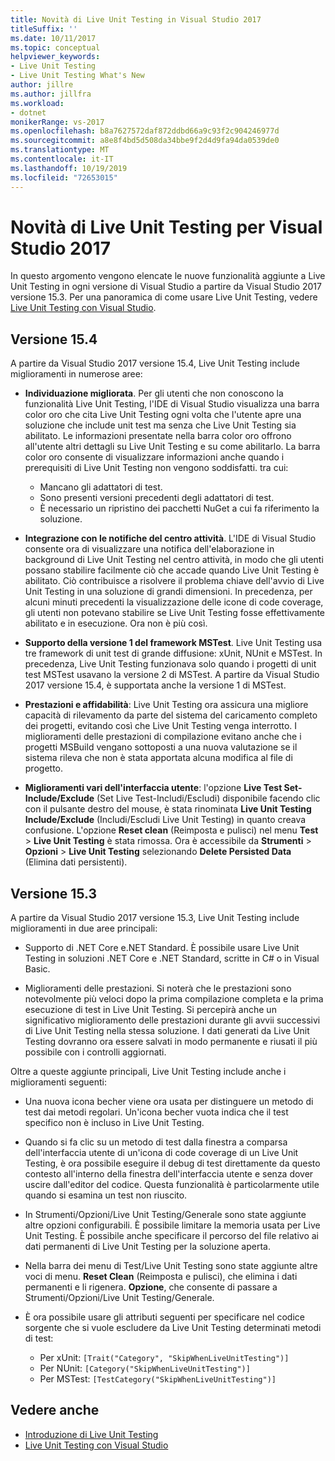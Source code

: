 ```yaml
---
title: Novità di Live Unit Testing in Visual Studio 2017
titleSuffix: ''
ms.date: 10/11/2017
ms.topic: conceptual
helpviewer_keywords:
- Live Unit Testing
- Live Unit Testing What's New
author: jillre
ms.author: jillfra
ms.workload:
- dotnet
monikerRange: vs-2017
ms.openlocfilehash: b8a7627572daf872ddbd66a9c93f2c904246977d
ms.sourcegitcommit: a8e8f4bd5d508da34bbe9f2d4d9fa94da0539de0
ms.translationtype: MT
ms.contentlocale: it-IT
ms.lasthandoff: 10/19/2019
ms.locfileid: "72653015"
---
```

# <a name="whats-new-in-live-unit-testing-for-visual-studio-2017"></a>Novità di Live Unit Testing per Visual Studio 2017

In questo argomento vengono elencate le nuove funzionalità aggiunte a Live Unit Testing in ogni versione di Visual Studio a partire da Visual Studio 2017 versione 15.3. Per una panoramica di come usare Live Unit Testing, vedere [Live Unit Testing con Visual Studio](live-unit-testing.md).

## <a name="version-154"></a>Versione 15.4

A partire da Visual Studio 2017 versione 15.4, Live Unit Testing include miglioramenti in numerose aree:

- **Individuazione migliorata**. Per gli utenti che non conoscono la funzionalità Live Unit Testing, l'IDE di Visual Studio visualizza una barra color oro che cita Live Unit Testing ogni volta che l'utente apre una soluzione che include unit test ma senza che Live Unit Testing sia abilitato. Le informazioni presentate nella barra color oro offrono all'utente altri dettagli su Live Unit Testing e su come abilitarlo. La barra color oro consente di visualizzare informazioni anche quando i prerequisiti di Live Unit Testing non vengono soddisfatti. tra cui:

  - Mancano gli adattatori di test.
  - Sono presenti versioni precedenti degli adattatori di test.
  - È necessario un ripristino dei pacchetti NuGet a cui fa riferimento la soluzione.

- **Integrazione con le notifiche del centro attività**. L'IDE di Visual Studio consente ora di visualizzare una notifica dell'elaborazione in background di Live Unit Testing nel centro attività, in modo che gli utenti possano stabilire facilmente ciò che accade quando Live Unit Testing è abilitato. Ciò contribuisce a risolvere il problema chiave dell'avvio di Live Unit Testing in una soluzione di grandi dimensioni. In precedenza, per alcuni minuti precedenti la visualizzazione delle icone di code coverage, gli utenti non potevano stabilire se Live Unit Testing fosse effettivamente abilitato e in esecuzione. Ora non è più così.

- **Supporto della versione 1 del framework MSTest**. Live Unit Testing usa tre framework di unit test di grande diffusione: xUnit, NUnit e MSTest. In precedenza, Live Unit Testing funzionava solo quando i progetti di unit test MSTest usavano la versione 2 di MSTest. A partire da Visual Studio 2017 versione 15.4, è supportata anche la versione 1 di MSTest.

- **Prestazioni e affidabilità**: Live Unit Testing ora assicura una migliore capacità di rilevamento da parte del sistema del caricamento completo dei progetti, evitando così che Live Unit Testing venga interrotto. I miglioramenti delle prestazioni di compilazione evitano anche che i progetti MSBuild vengano sottoposti a una nuova valutazione se il sistema rileva che non è stata apportata alcuna modifica al file di progetto.

- **Miglioramenti vari dell'interfaccia utente**: l'opzione **Live Test Set-Include/Exclude** (Set Live Test-Includi/Escludi) disponibile facendo clic con il pulsante destro del mouse, è stata rinominata **Live Unit Testing Include/Exclude** (Includi/Escludi Live Unit Testing) in quanto creava confusione. L'opzione **Reset clean** (Reimposta e pulisci) nel menu **Test** > **Live Unit Testing** è stata rimossa. Ora è accessibile da **Strumenti** > **Opzioni** > **Live Unit Testing** selezionando **Delete Persisted Data** (Elimina dati persistenti).

## <a name="version-153"></a>Versione 15.3

A partire da Visual Studio 2017 versione 15.3, Live Unit Testing include miglioramenti in due aree principali:

- Supporto di .NET Core e.NET Standard. È possibile usare Live Unit Testing in soluzioni .NET Core e .NET Standard, scritte in C# o in Visual Basic.

- Miglioramenti delle prestazioni. Si noterà che le prestazioni sono notevolmente più veloci dopo la prima compilazione completa e la prima esecuzione di test in Live Unit Testing. Si percepirà anche un significativo miglioramento delle prestazioni durante gli avvii successivi di Live Unit Testing nella stessa soluzione. I dati generati da Live Unit Testing dovranno ora essere salvati in modo permanente e riusati il più possibile con i controlli aggiornati.

Oltre a queste aggiunte principali, Live Unit Testing include anche i miglioramenti seguenti:

- Una nuova icona becher viene ora usata per distinguere un metodo di test dai metodi regolari. Un'icona becher vuota indica che il test specifico non è incluso in Live Unit Testing.

- Quando si fa clic su un metodo di test dalla finestra a comparsa dell'interfaccia utente di un'icona di code coverage di un Live Unit Testing, è ora possibile eseguire il debug di test direttamente da questo contesto all'interno della finestra dell'interfaccia utente e senza dover uscire dall'editor del codice. Questa funzionalità è particolarmente utile quando si esamina un test non riuscito.

- In Strumenti/Opzioni/Live Unit Testing/Generale sono state aggiunte altre opzioni configurabili. È possibile limitare la memoria usata per Live Unit Testing. È possibile anche specificare il percorso del file relativo ai dati permanenti di Live Unit Testing per la soluzione aperta.

- Nella barra dei menu di Test/Live Unit Testing sono state aggiunte altre voci di menu. **Reset Clean** (Reimposta e pulisci), che elimina i dati permanenti e li rigenera. **Opzione**, che consente di passare a Strumenti/Opzioni/Live Unit Testing/Generale.

- È ora possibile usare gli attributi seguenti per specificare nel codice sorgente che si vuole escludere da Live Unit Testing determinati metodi di test:

  - Per xUnit: `[Trait("Category", "SkipWhenLiveUnitTesting")]`
  - Per NUnit: `[Category("SkipWhenLiveUnitTesting")]`
  - Per MSTest: `[TestCategory("SkipWhenLiveUnitTesting")]`

## <a name="see-also"></a>Vedere anche

- [Introduzione di Live Unit Testing](live-unit-testing-intro.md)
- [Live Unit Testing con Visual Studio](live-unit-testing.md)
